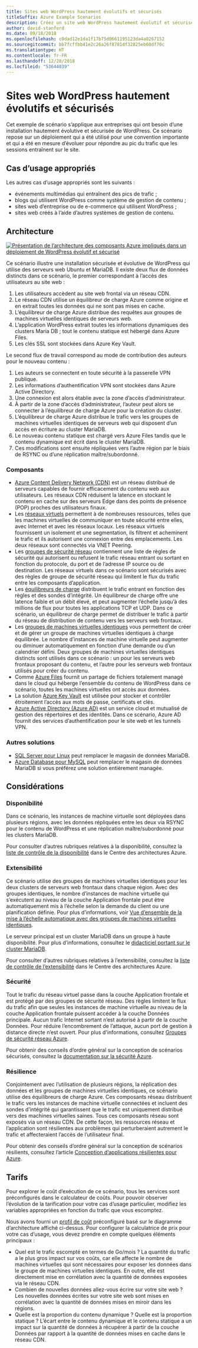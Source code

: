```yaml
---
title: Sites web WordPress hautement évolutifs et sécurisés
titleSuffix: Azure Example Scenarios
description: Créez un site web WordPress hautement évolutif et sécurisé pour les événements multimédias.
author: david-stanford
ms.date: 09/18/2018
ms.openlocfilehash: c0dad12e1da1f17b75d0661195123da4a8267152
ms.sourcegitcommit: bb7fcffbb41e2c26a26f8781df32825eb60df70c
ms.translationtype: HT
ms.contentlocale: fr-FR
ms.lasthandoff: 12/20/2018
ms.locfileid: "53644039"
---
```

# <a name="highly-scalable-and-secure-wordpress-website"></a>Sites web WordPress hautement évolutifs et sécurisés

Cet exemple de scénario s’applique aux entreprises qui ont besoin d’une installation hautement évolutive et sécurisée de WordPress. Ce scénario repose sur un déploiement qui a été utilisé pour une convention importante et qui a été en mesure d’évoluer pour répondre au pic du trafic que les sessions entraînent sur le site.

## <a name="relevant-use-cases"></a>Cas d’usage appropriés

Les autres cas d’usage appropriés sont les suivants :

- événements multimédias qui entraînent des pics de trafic ;
- blogs qui utilisent WordPress comme système de gestion de contenu ;
- sites web d’entreprise ou de e-commerce qui utilisent WordPress ;
- sites web créés à l’aide d’autres systèmes de gestion de contenu.

## <a name="architecture"></a>Architecture

[![Présentation de l’architecture des composants Azure impliqués dans un déploiement de WordPress évolutif et sécurisé](media/secure-scalable-wordpress.png)](media/secure-scalable-wordpress.png#lightbox)

Ce scénario illustre une installation sécurisée et évolutive de WordPress qui utilise des serveurs web Ubuntu et MariaDB. Il existe deux flux de données distincts dans ce scénario, le premier correspondant à l’accès des utilisateurs au site web :

1. Les utilisateurs accèdent au site web frontal via un réseau CDN.
2. Le réseau CDN utilise un équilibreur de charge Azure comme origine et en extrait toutes les données qui ne sont pas mises en cache.
3. L’équilibreur de charge Azure distribue des requêtes aux groupes de machines virtuelles identiques de serveurs web.
4. L’application WordPress extrait toutes les informations dynamiques des clusters Maria DB ; tout le contenu statique est hébergé dans Azure Files.
5. Les clés SSL sont stockées dans Azure Key Vault.

Le second flux de travail correspond au mode de contribution des auteurs pour le nouveau contenu :

1. Les auteurs se connectent en toute sécurité à la passerelle VPN publique.
2. Les informations d’authentification VPN sont stockées dans Azure Active Directory.
3. Une connexion est alors établie avec la zone d’accès d’administrateur.
4. À partir de la zone d’accès d’administrateur, l’auteur peut alors se connecter à l’équilibreur de charge Azure pour la création du cluster.
5. L’équilibreur de charge Azure distribue le trafic vers les groupes de machines virtuelles identiques de serveurs web qui disposent d’un accès en écriture au cluster MariaDB.
6. Le nouveau contenu statique est chargé vers Azure Files tandis que le contenu dynamique est écrit dans le cluster MariaDB.
7. Ces modifications sont ensuite répliquées vers l’autre région par le biais de RSYNC ou d’une réplication maître/subordonné.

### <a name="components"></a>Composants

- [Azure Content Delivery Network (CDN)](/azure/cdn/cdn-overview) est un réseau distribué de serveurs capables de fournir efficacement du contenu web aux utilisateurs. Les réseaux CDN réduisent la latence en stockant le contenu en cache sur des serveurs Edge dans des points de présence (POP) proches des utilisateurs finaux.
- Les [réseaux virtuels](/azure/virtual-network/virtual-networks-overview) permettent à de nombreuses ressources, telles que les machines virtuelles de communiquer en toute sécurité entre elles, avec Internet et avec les réseaux locaux. Les réseaux virtuels fournissent un isolement et une segmentation, ils filtrent et acheminent le trafic et ils autorisent une connexion entre des emplacements. Les deux réseaux sont connectés via VNET Peering.
- Les [groupes de sécurité réseau](/azure/virtual-network/security-overview) contiennent une liste de règles de sécurité qui autorisent ou refusent le trafic réseau entrant ou sortant en fonction du protocole, du port et de l’adresse IP source ou de destination. Les réseaux virtuels dans ce scénario sont sécurisés avec des règles de groupe de sécurité réseau qui limitent le flux du trafic entre les composants d’application.
- Les [équilibreurs de charge](/azure/load-balancer/load-balancer-overview) distribuent le trafic entrant en fonction des règles et des sondes d’intégrité. Un équilibreur de charge offre une latence faible et un débit élevé, et peut augmenter l’échelle jusqu’à des millions de flux pour toutes les applications TCP et UDP. Dans ce scénario, un équilibreur de charge permet de distribuer le trafic à partir du réseau de distribution de contenu vers les serveurs web frontaux.
- Les [groupes de machines virtuelles identiques][docs-vmss] vous permettent de créer et de gérer un groupe de machines virtuelles identiques à charge équilibrée. Le nombre d’instances de machine virtuelle peut augmenter ou diminuer automatiquement en fonction d’une demande ou d’un calendrier défini. Deux groupes de machines virtuelles identiques distincts sont utilisés dans ce scénario : un pour les serveurs web frontaux proposant du contenu, et l’autre pour les serveurs web frontaux utilisés pour créer du contenu.
- Comme [Azure Files](/azure/storage/files/storage-files-introduction) fournit un partage de fichiers totalement managé dans le cloud qui héberge l’ensemble du contenu de WordPress dans ce scénario, toutes les machines virtuelles ont accès aux données.
- La solution [Azure Key Vault](/azure/key-vault/key-vault-overview) est utilisée pour stocker et contrôler étroitement l’accès aux mots de passe, certificats et clés.
- [Azure Active Directory (Azure AD)](/azure/active-directory/fundamentals/active-directory-whatis) est un service cloud et mutualisé de gestion des répertoires et des identités. Dans ce scénario, Azure AD fournit des services d’authentification pour le site web et les tunnels VPN.

### <a name="alternatives"></a>Autres solutions

- [SQL Server pour Linux](/azure/virtual-machines/linux/sql/sql-server-linux-virtual-machines-overview) peut remplacer le magasin de données MariaDB.
- [Azure Database pour MySQL](/azure/mysql/overview) peut remplacer le magasin de données MariaDB si vous préférez une solution entièrement managée.

## <a name="considerations"></a>Considérations

### <a name="availability"></a>Disponibilité

Dans ce scénario, les instances de machine virtuelle sont déployées dans plusieurs régions, avec les données répliquées entre les deux via RSYNC pour le contenu de WordPress et une réplication maître/subordonné pour les clusters MariaDB.

Pour consulter d’autres rubriques relatives à la disponibilité, consultez la [liste de contrôle de la disponibilité][availability] dans le Centre des architectures Azure.

### <a name="scalability"></a>Extensibilité

Ce scénario utilise des groupes de machines virtuelles identiques pour les deux clusters de serveurs web frontaux dans chaque région. Avec des groupes identiques, le nombre d’instances de machine virtuelle qui s’exécutent au niveau de la couche Application frontale peut être automatiquement mis à l’échelle selon la demande du client ou une planification définie. Pour plus d’informations, voir [Vue d’ensemble de la mise à l’échelle automatique avec des groupes de machines virtuelles identiques][docs-vmss-autoscale].

Le serveur principal est un cluster MariaDB dans un groupe à haute disponibilité. Pour plus d’informations, consultez le [didacticiel portant sur le cluster MariaDB][mariadb-tutorial].

Pour consulter d’autres rubriques relatives à l’extensibilité, consultez la [liste de contrôle de l’extensibilité][scalability] dans le Centre des architectures Azure.

### <a name="security"></a>Sécurité

Tout le trafic du réseau virtuel passe dans la couche Application frontale et est protégé par des groupes de sécurité réseau. Des règles limitent le flux du trafic afin que seules les instances de machine virtuelle au niveau de la couche Application frontale puissent accéder à la couche Données principale. Aucun trafic Internet sortant n’est autorisé à partir de la couche Données. Pour réduire l’encombrement de l’attaque, aucun port de gestion à distance directe n’est ouvert. Pour plus d'informations, consultez [Groupes de sécurité réseau Azure][docs-nsg].

Pour obtenir des conseils d’ordre général sur la conception de scénarios sécurisés, consultez la [documentation sur la sécurité Azure][security].

### <a name="resiliency"></a>Résilience

Conjointement avec l’utilisation de plusieurs régions, la réplication des données et les groupes de machines virtuelles identiques, ce scénario utilise des équilibreurs de charge Azure. Ces composants réseau distribuent le trafic vers les instances de machine virtuelle connectées et incluent des sondes d’intégrité qui garantissent que le trafic est uniquement distribué vers des machines virtuelles saines. Tous ces composants réseau sont exposés via un réseau CDN. De cette façon, les ressources réseau et l’application sont résilientes aux problèmes qui perturberaient autrement le trafic et affecteraient l’accès de l’utilisateur final.

Pour obtenir des conseils d’ordre général sur la conception de scénarios résilients, consultez l’article [Conception d’applications résilientes pour Azure][resiliency].

## <a name="pricing"></a>Tarifs

Pour explorer le coût d’exécution de ce scénario, tous les services sont préconfigurés dans le calculateur de coûts. Pour pouvoir observer l’évolution de la tarification pour votre cas d’usage particulier, modifiez les variables appropriées en fonction du trafic que vous escomptez.

Nous avons fourni un [profil de coût][pricing] préconfiguré basé sur le diagramme d’architecture affiché ci-dessus. Pour configurer la calculatrice de prix pour votre cas d’usage, vous devez prendre en compte quelques éléments principaux :

- Quel est le trafic escompté en termes de Go/mois ? La quantité du trafic a le plus gros impact sur vos coûts, car elle affecte le nombre de machines virtuelles qui sont nécessaires pour exposer les données dans le groupe de machines virtuelles identiques. En outre, elle est directement mise en corrélation avec la quantité de données exposées via le réseau CDN.
- Combien de nouvelles données allez-vous écrire sur votre site web ? Les nouvelles données écrites sur votre site web sont mises en corrélation avec la quantité de données mises en miroir dans les régions.
- Quelle est la proportion du contenu dynamique ? Quelle est la proportion statique ? L’écart entre le contenu dynamique et le contenu statique a un impact sur la quantité de données à récupérer à partir de la couche Données par rapport à la quantité de données mises en cache dans le réseau CDN.

<!-- links -->
[architecture]: ./media/architecture-secure-scalable-wordpress.png
[mariadb-tutorial]: /azure/virtual-machines/linux/classic/mariadb-mysql-cluster
[docs-vmss]: /azure/virtual-machine-scale-sets/overview
[docs-vmss-autoscale]: /azure/virtual-machine-scale-sets/virtual-machine-scale-sets-autoscale-overview
[docs-nsg]: /azure/virtual-network/security-overview
[security]: /azure/security/
[availability]: ../../checklist/availability.md
[resiliency]: /azure/architecture/resiliency/
[scalability]: /azure/architecture/checklist/scalability
[pricing]: https://azure.com/e/a8c4809dab444c1ca4870c489fbb196b
